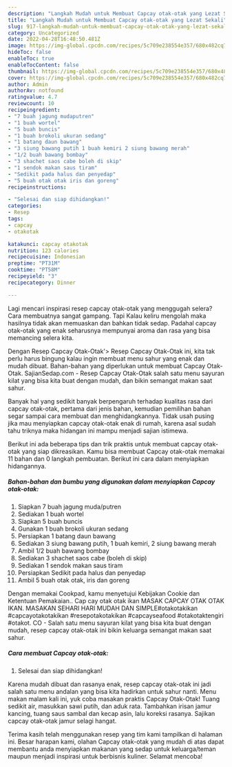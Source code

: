 ```yaml
---
description: "Langkah Mudah untuk Membuat Capcay otak-otak yang Lezat Sekali"
title: "Langkah Mudah untuk Membuat Capcay otak-otak yang Lezat Sekali"
slug: 917-langkah-mudah-untuk-membuat-capcay-otak-otak-yang-lezat-sekali
category: Uncategorized
date: 2022-04-28T16:48:50.481Z
image: https://img-global.cpcdn.com/recipes/5c709e238554e357/680x482cq70/capcay-otak-otak-foto-resep-utama.jpg
hideToc: false
enableToc: true
enableTocContent: false
thumbnail: https://img-global.cpcdn.com/recipes/5c709e238554e357/680x482cq70/capcay-otak-otak-foto-resep-utama.jpg
cover: https://img-global.cpcdn.com/recipes/5c709e238554e357/680x482cq70/capcay-otak-otak-foto-resep-utama.jpg
author: Admin
authorAv: notfound
ratingvalue: 4.7
reviewcount: 10
recipeingredient:
- "7 buah jagung mudaputren"
- "1 buah wortel"
- "5 buah buncis"
- "1 buah brokoli ukuran sedang"
- "1 batang daun bawang"
- "3 siung bawang putih 1 buah kemiri 2 siung bawang merah"
- "1/2 buah bawang bombay"
- "3 shachet saos cabe boleh di skip"
- "1 sendok makan saus tiram"
- "Sedikit pada halus dan penyedap"
- "5 buah otak otak iris dan goreng"
recipeinstructions:

- "Selesai dan siap dihidangkan!"
categories:
- Resep
tags:
- capcay
- otakotak

katakunci: capcay otakotak 
nutrition: 123 calories
recipecuisine: Indonesian
preptime: "PT31M"
cooktime: "PT58M"
recipeyield: "3"
recipecategory: Dinner

---
```



Lagi mencari inspirasi resep capcay otak-otak yang menggugah selera? Cara membuatnya sangat gampang. Tapi Kalau keliru mengolah maka hasilnya tidak akan memuaskan dan bahkan tidak sedap. Padahal capcay otak-otak yang enak seharusnya mempunyai aroma dan rasa yang bisa memancing selera kita.


Dengan Resep Capcay Otak-Otak&#39;&gt; Resep Capcay Otak-Otak ini, kita tak perlu harus bingung kalau ingin membuat menu sahur yang enak dan mudah dibuat. Bahan-bahan yang diperlukan untuk membuat Capcay Otak-Otak. SajianSedap.com - Resep Capcay Otak-Otak salah satu menu sayuran kilat yang bisa kita buat dengan mudah, dan bikin semangat makan saat sahur.

Banyak hal yang sedikit banyak berpengaruh terhadap kualitas rasa dari capcay otak-otak, pertama dari jenis bahan, kemudian pemilihan bahan segar sampai cara membuat dan menghidangkannya. Tidak usah pusing jika mau menyiapkan capcay otak-otak enak di rumah, karena asal sudah tahu triknya maka hidangan ini mampu menjadi sajian istimewa.


Berikut ini ada beberapa tips dan trik praktis untuk membuat capcay otak-otak yang siap dikreasikan. Kamu bisa membuat Capcay otak-otak memakai 11 bahan dan 0 langkah pembuatan. Berikut ini cara dalam menyiapkan hidangannya.

<!--inarticleads1-->

##### Bahan-bahan dan bumbu yang digunakan dalam menyiapkan Capcay otak-otak:

1. Siapkan 7 buah jagung muda/putren
1. Sediakan 1 buah wortel
1. Siapkan 5 buah buncis
1. Gunakan 1 buah brokoli ukuran sedang
1. Persiapkan 1 batang daun bawang
1. Sediakan 3 siung bawang putih, 1 buah kemiri, 2 siung bawang merah
1. Ambil 1/2 buah bawang bombay
1. Sediakan 3 shachet saos cabe (boleh di skip)
1. Sediakan 1 sendok makan saus tiram
1. Persiapkan Sedikit pada halus dan penyedap
1. Ambil 5 buah otak otak, iris dan goreng


Dengan memakai Cookpad, kamu menyetujui Kebijakan Cookie dan Ketentuan Pemakaian.. Cap cay otak otak ikan MASAK CAPCAY OTAK OTAK IKAN. MASAKAN SEHARI HARI MUDAH DAN SIMPLE#otakotakikan #capcayotakotakikan #resepotakotakikan #capcayseafood #otakotaktengiri #otakot. CO - Salah satu menu sayuran kilat yang bisa kita buat dengan mudah, resep capcay otak-otak ini bikin keluarga semangat makan saat sahur. 

<!--inarticleads2-->

##### Cara membuat Capcay otak-otak:


1. Selesai dan siap dihidangkan!

Karena mudah dibuat dan rasanya enak, resep capcay otak-otak ini jadi salah satu menu andalan yang bisa kita hadirkan untuk sahur nanti. Menu makan malam kali ini, yuk coba masakan praktis Capcay Otak-Otak! Tuang sedikit air, masukkan sawi putih, dan aduk rata. Tambahkan irisan jamur kancing, tuang saus sambal dan kecap asin, lalu koreksi rasanya. Sajikan capcay otak-otak jamur selagi hangat. 

Terima kasih telah menggunakan resep yang tim kami tampilkan di halaman ini. Besar harapan kami, olahan Capcay otak-otak yang mudah di atas dapat membantu anda menyiapkan makanan yang sedap untuk keluarga/teman maupun menjadi inspirasi untuk berbisnis kuliner. Selamat mencoba!
